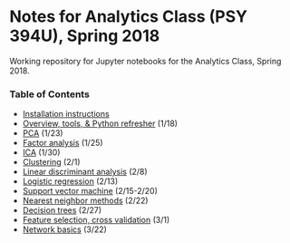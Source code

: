 # Notes for Analytics Class (PSY 394U), Spring 2018

Working repository for Jupyter notebooks for the Analytics Class, Spring 2018.


### Table of Contents

* [Installation instructions](https://github.com/sathayas/JupyterAnalyticsSpring2018/blob/master/Installation.ipynb)
* [Overview, tools, & Python refresher](https://github.com/sathayas/JupyterAnalyticsSpring2018/blob/master/Intro.ipynb) (1/18)
* [PCA](https://github.com/sathayas/JupyterAnalyticsSpring2018/blob/master/PCA.ipynb) (1/23)
* [Factor analysis](https://github.com/sathayas/JupyterAnalyticsSpring2018/blob/master/FactorAnalysis.ipynb) (1/25)
* [ICA](https://github.com/sathayas/JupyterAnalyticsSpring2018/blob/master/ICA.ipynb) (1/30)
* [Clustering](https://github.com/sathayas/JupyterAnalyticsSpring2018/blob/master/Clustering.ipynb) (2/1)
* [Linear discriminant analysis](https://github.com/sathayas/JupyterAnalyticsSpring2018/blob/master/LinDisc.ipynb) (2/8)
* [Logistic regression](https://github.com/sathayas/JupyterAnalyticsSpring2018/blob/master/Logistic.ipynb) (2/13)
* [Support vector machine](https://github.com/sathayas/JupyterAnalyticsSpring2018/blob/master/SVM.ipynb) (2/15-2/20)
* [Nearest neighbor methods](https://github.com/sathayas/JupyterAnalyticsSpring2018/blob/master/NearestNeighbor.ipynb) (2/22)
* [Decision trees](https://github.com/sathayas/JupyterAnalyticsSpring2018/blob/master/DecisionTree.ipynb) (2/27)
* [Feature selection, cross validation](https://github.com/sathayas/JupyterAnalyticsSpring2018/blob/master/CrossValidation.ipynb) (3/1)
* [Network basics](https://github.com/sathayas/JupyterAnalyticsSpring2018/blob/master/NetworkBasics.ipynb) (3/22)

